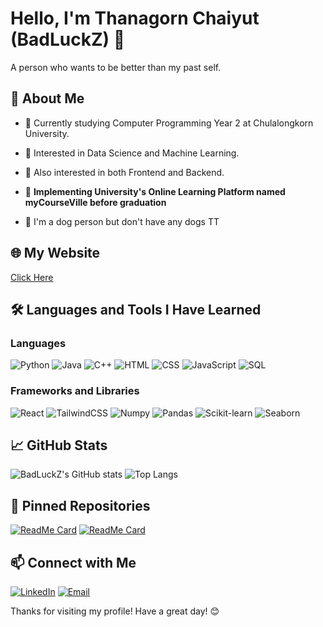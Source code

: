 # Hello, I'm Thanagorn Chaiyut (BadLuckZ) 👋

A person who wants to be better than my past self.

## 🚀 About Me

- 🔭 Currently studying Computer Programming Year 2 at Chulalongkorn University.
- 🌱 Interested in Data Science and Machine Learning.
- 🤔 Also interested in both Frontend and Backend.
  
- 🎯 **Implementing University's Online Learning Platform named myCourseVille before graduation**

- 🐶 I'm a dog person but don't have any dogs TT

## 🌐 My Website

[Click Here](https://badluckz.github.io/Project-MyPortfolio/)

## 🛠️ Languages and Tools I Have Learned

### Languages
![Python](https://img.shields.io/badge/-Python-000?&logo=Python)
![Java](https://img.shields.io/badge/-Java-000?&logo=Java)
![C++](https://img.shields.io/badge/-C++-000?&logo=C++)
![HTML](https://img.shields.io/badge/-HTML-000?&logo=HTML5)
![CSS](https://img.shields.io/badge/-CSS-000?&logo=CSS3)
![JavaScript](https://img.shields.io/badge/-JavaScript-000?&logo=JavaScript)
![SQL](https://img.shields.io/badge/-SQL-000?&logo=MySQL)

### Frameworks and Libraries
![React](https://img.shields.io/badge/-React-000?&logo=React)
![TailwindCSS](https://img.shields.io/badge/-TailwindCSS-000?&logo=TailwindCSS)
![Numpy](https://img.shields.io/badge/-Numpy-000?&logo=Numpy)
![Pandas](https://img.shields.io/badge/-Pandas-000?&logo=Pandas)
![Scikit-learn](https://img.shields.io/badge/-Scikit--learn-000?&logo=scikit-learn)
![Seaborn](https://img.shields.io/badge/-Seaborn-000?&logo=Seaborn)

## 📈 GitHub Stats

![BadLuckZ's GitHub stats](https://github-readme-stats.vercel.app/api?username=BadLuckZ&show_icons=true&theme=radical)
![Top Langs](https://github-readme-stats.vercel.app/api/top-langs/?username=BadLuckZ&layout=compact&theme=radical)

## 📌 Pinned Repositories

[![ReadMe Card](https://github-readme-stats.vercel.app/api/pin/?username=BadLuckZ&repo=Project-Sandbox-Div-Centering)](https://github.com/BadLuckZ/Project-Sandbox-Div-Centering)
[![ReadMe Card](https://github-readme-stats.vercel.app/api/pin/?username=BadLuckZ&repo=Project-PixelSaga)](https://github.com/BadLuckZ/Project-PixelSaga)

## 📫 Connect with Me

[![LinkedIn](https://img.shields.io/badge/-LinkedIn-000?&logo=Linkedin)](https://www.linkedin.com/in/thanagorn-chaiyut-569936193)
[![Email](https://img.shields.io/badge/-Email-000?&logo=Gmail)](mailto:thanagorn8802@gmail.com)

Thanks for visiting my profile! Have a great day! 😊
